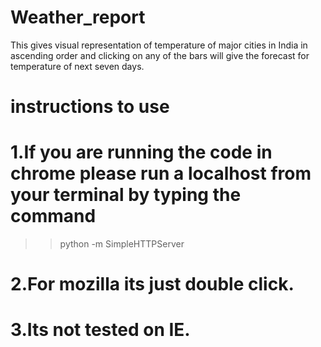 # Weather_report
This gives visual representation of temperature of major cities in India in ascending order and clicking on any of the bars will give the forecast for temperature of next seven days.

# instructions to use 
# 1.If you are running the code in chrome please run a localhost from your terminal by typing the command
>> python -m SimpleHTTPServer
# 2.For mozilla its just double click.
# 3.Its not tested on IE.

